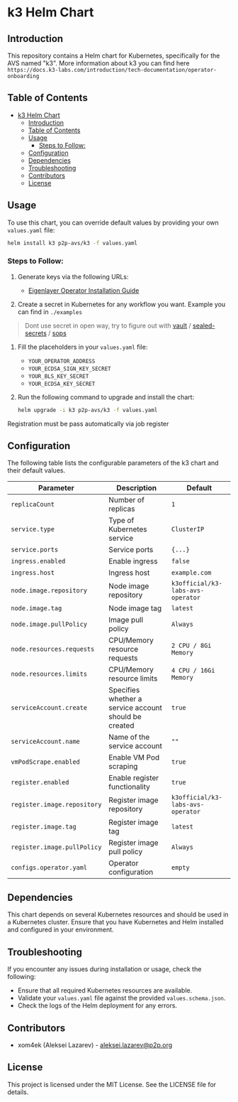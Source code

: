 # k3 Helm Chart

## Introduction
This repository contains a Helm chart for Kubernetes, specifically for the AVS named "k3".
More information about k3 you can find here `https://docs.k3-labs.com/introduction/tech-documentation/operator-onboarding`

## Table of Contents
- [k3 Helm Chart](#k3-helm-chart)
  - [Introduction](#introduction)
  - [Table of Contents](#table-of-contents)
  - [Usage](#usage)
    - [Steps to Follow:](#steps-to-follow)
  - [Configuration](#configuration)
  - [Dependencies](#dependencies)
  - [Troubleshooting](#troubleshooting)
  - [Contributors](#contributors)
  - [License](#license)

## Usage
To use this chart, you can override default values by providing your own `values.yaml` file:

```sh
helm install k3 p2p-avs/k3 -f values.yaml
```

### Steps to Follow:
1. Generate keys via the following URLs:
   - [Eigenlayer Operator Installation Guide](https://docs.eigenlayer.xyz/eigenlayer/operator-guides/operator-installation)

2. Create a secret in Kubernetes for any workflow you want. Example you can find in `./examples`
> Dont use secret in open way, try to figure out with [vault](https://github.com/hashicorp/vault) / [sealed-secrets](https://github.com/bitnami-labs/sealed-secrets) / [sops](https://github.com/getsops/sops)
1. Fill the placeholders in your `values.yaml` file:
   - `YOUR_OPERATOR_ADDRESS`
   - `YOUR_ECDSA_SIGN_KEY_SECRET`
   - `YOUR_BLS_KEY_SECRET`
   - `YOUR_ECDSA_KEY_SECRET`

2. Run the following command to upgrade and install the chart:
   ```sh
   helm upgrade -i k3 p2p-avs/k3 -f values.yaml
   ```

Registration must be pass automatically via job register

## Configuration
The following table lists the configurable parameters of the k3 chart and their default values.

| Parameter                   | Description                                                   | Default                      |
|-----------------------------|---------------------------------------------------------------|------------------------------|
| `replicaCount`              | Number of replicas                                            | `1`                          |
| `service.type`              | Type of Kubernetes service                                    | `ClusterIP`                  |
| `service.ports`             | Service ports                                                 | `{...}`                      |
| `ingress.enabled`           | Enable ingress                                                | `false`                      |
| `ingress.host`              | Ingress host                                                  | `example.com`                |
| `node.image.repository`     | Node image repository                                         | `k3official/k3-labs-avs-operator` |
| `node.image.tag`            | Node image tag                                                | `latest`                     |
| `node.image.pullPolicy`     | Image pull policy                                             | `Always`                     |
| `node.resources.requests`   | CPU/Memory resource requests                                  | `2 CPU / 8Gi Memory`         |
| `node.resources.limits`     | CPU/Memory resource limits                                    | `4 CPU / 16Gi Memory`        |
| `serviceAccount.create`     | Specifies whether a service account should be created         | `true`                       |
| `serviceAccount.name`       | Name of the service account                                   | `""`                         |
| `vmPodScrape.enabled`       | Enable VM Pod scraping                                        | `true`                       |
| `register.enabled`          | Enable register functionality                                 | `true`                       |
| `register.image.repository` | Register image repository                                     | `k3official/k3-labs-avs-operator` |
| `register.image.tag`        | Register image tag                                            | `latest`                     |
| `register.image.pullPolicy` | Register image pull policy                                    | `Always`                     |
| `configs.operator.yaml`     | Operator configuration                                        | `empty`                      |

## Dependencies
This chart depends on several Kubernetes resources and should be used in a Kubernetes cluster. Ensure that you have Kubernetes and Helm installed and configured in your environment.

## Troubleshooting
If you encounter any issues during installation or usage, check the following:

- Ensure that all required Kubernetes resources are available.
- Validate your `values.yaml` file against the provided `values.schema.json`.
- Check the logs of the Helm deployment for any errors.

## Contributors
- xom4ek (Aleksei Lazarev) - aleksei.lazarev@p2p.org

## License
This project is licensed under the MIT License. See the LICENSE file for details.
